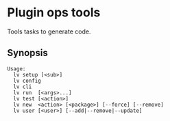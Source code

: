 # Plugin ops tools

Tools tasks to generate code.

## Synopsis

```text
Usage:
  lv setup [<sub>]
  lv config
  lv cli
  lv run  [<args>...]
  lv test [<action>]
  lv new  <action> [<package>] [--force] [--remove]
  lv user [<user>] [--add|--remove|--update]
```

